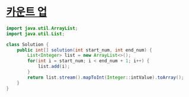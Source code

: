 # [카운트 업](https://school.programmers.co.kr/learn/courses/30/lessons/181920)
```java
import java.util.ArrayList;
import java.util.List;

class Solution {
    public int[] solution(int start_num, int end_num) {
        List<Integer> list = new ArrayList<>();
        for(int i = start_num; i < end_num + 1; i++) {
            list.add(i);
        }
        return list.stream().mapToInt(Integer::intValue).toArray();
    }
}
```